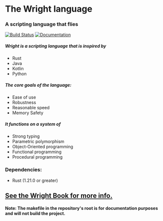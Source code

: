 # The Wright language
### A scripting language that flies

[![Build Status](https://travis-ci.org/Alfriadox/Wright-lang.svg?branch=master)](https://travis-ci.org/Alfriadox/Wright-lang)
[![Documentation](https://docs.rs/wright/badge.svg)](https://docs.rs/wright)

##### Wright is a scripting language that is inspired by
* Rust
* Java
* Kotlin
* Python

##### The core goals of the language:
* Ease of use
* Robustness
* Reasonable speed
* Memory Safety

##### It functions on a system of
* Strong typing
* Parametric polymorphism
* Object-Oriented programming
* Functional programming
* Procedural programming

### Dependencies:
* Rust (1.21.0 or greater)

## [See the Wright Book for more info.](https://alfriadox.github.io/Wright-lang/)
#### Note: The makefile in the repository's root is for documentation purposes and will not build the project. 